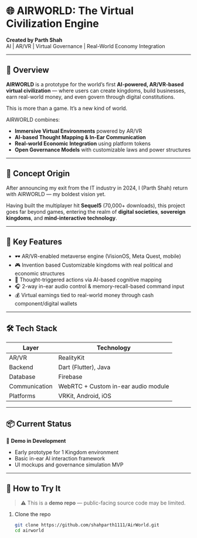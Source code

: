 # 🌐 AIRWORLD: The Virtual Civilization Engine

**Created by Parth Shah**  
AI | AR/VR | Virtual Governance | Real-World Economy Integration

---

## 🚀 Overview

**AIRWORLD** is a prototype for the world’s first **AI-powered, AR/VR-based virtual civilization** — where users can create kingdoms, build businesses, earn real-world money, and even govern through digital constitutions.

This is more than a game. It’s a new kind of world.

AIRWORLD combines:
- **Immersive Virtual Environments** powered by AR/VR
- **AI-based Thought Mapping & In-Ear Communication**
- **Real-world Economic Integration** using platform tokens
- **Open Governance Models** with customizable laws and power structures

---

## 🧠 Concept Origin

After announcing my exit from the IT industry in 2024, I (Parth Shah) return with AIRWORLD — my boldest vision yet.

Having built the multiplayer hit **Sequel5** (70,000+ downloads), this project goes far beyond games, entering the realm of **digital societies**, **sovereign kingdoms**, and **mind-interactive technology**.

---

## 🧩 Key Features

- 🕶️ AR/VR-enabled metaverse engine (VisionOS, Meta Quest, mobile)
- 🎮 Invention based Customizable kingdoms with real political and economic structures
- 🧠 Thought-triggered actions via AI-based cognitive mapping
- 🎧 2-way in-ear audio control & memory-recall-based command input
- 💰 Virtual earnings tied to real-world money through cash component/digital wallets

---

## 🛠️ Tech Stack

| Layer | Technology |
|-------|------------|
| AR/VR | RealityKit |
| Backend | Dart (Flutter), Java |
| Database | Firebase |
| Communication | WebRTC + Custom in-ear audio module |
| Platforms | VRKit, Android, iOS |

---

## 📦 Current Status

🚧 **Demo in Development**  
- Early prototype for 1 Kingdom environment  
- Basic in-ear AI interaction framework  
- UI mockups and governance simulation MVP

---

## 🧪 How to Try It

> ⚠️ This is a **demo repo** — public-facing source code may be limited.

1. Clone the repo  
   ```bash
   git clone https://github.com/shahparth1111/AirWorld.git
   cd airworld
